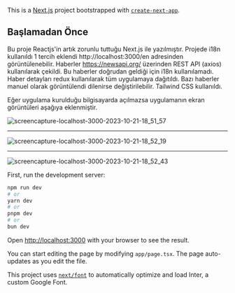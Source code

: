 This is a [Next.js](https://nextjs.org/) project bootstrapped with [`create-next-app`](https://github.com/vercel/next.js/tree/canary/packages/create-next-app).

## Başlamadan Önce

Bu proje Reactjs'in artık zorunlu tuttuğu Next.js ile yazılmıştır.
Projede i18n kullanıldı 1 tercih eklendi http://localhost:3000/en adresinden görüntülenebilir.
Haberler https://newsapi.org/ üzerinden REST API (axios) kullanılarak çekildi. Bu haberler doğrudan geldiği için i18n kullanılamadı.
Haber detayları redux kullanılarak tüm uygulamaya dağıtıldı. Bazı haberler manuel olarak görüntülendi dilenirse değiştirilebilir.
Tailwind CSS kullanıldı.

Eğer uygulama kurulduğu bilgisayarda açılmazsa uygulamanın ekran görüntüleri aşağıya eklenmiştir.

![screencapture-localhost-3000-2023-10-21-18_51_57](https://github.com/mcem1kurt/HITATEKCase/assets/105525696/2a63cf09-f049-4c44-9a07-e0b8538bf857)

*****************************************************************************************************************************

![screencapture-localhost-3000-2023-10-21-18_52_19](https://github.com/mcem1kurt/HITATEKCase/assets/105525696/57a42883-d0a0-4283-89ef-1e8a0d4b0aae)

*****************************************************************************************************************************

![screencapture-localhost-3000-2023-10-21-18_52_43](https://github.com/mcem1kurt/HITATEKCase/assets/105525696/a13f3176-5a43-4538-bda6-fca4d90957a0)



First, run the development server:

```bash
npm run dev
# or
yarn dev
# or
pnpm dev
# or
bun dev
```

Open [http://localhost:3000](http://localhost:3000) with your browser to see the result.

You can start editing the page by modifying `app/page.tsx`. The page auto-updates as you edit the file.

This project uses [`next/font`](https://nextjs.org/docs/basic-features/font-optimization) to automatically optimize and load Inter, a custom Google Font.
